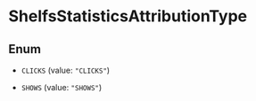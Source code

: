 

# ShelfsStatisticsAttributionType

## Enum


* `CLICKS` (value: `"CLICKS"`)

* `SHOWS` (value: `"SHOWS"`)



